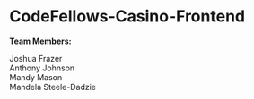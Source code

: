 # CodeFellows-Casino-Frontend

**Team Members:**

Joshua Frazer   
Anthony Johnson   
Mandy Mason   
Mandela Steele-Dadzie   

